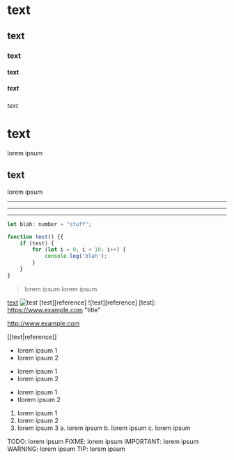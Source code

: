 # text
## text
### text
#### text
##### text
###### text


text
====
lorem ipsum


text
----
lorem ipsum


---
***
___


```javascript
let blah: number = "stuff";

function test() {{
    if (test) {
        for (let i = 0; i < 10; i++) {
            console.log('blah');
        }
    }
}
```


> lorem ipsum
> lorem ipsum


[text](link)
![test](link)
[test][reference]
![test][reference]
[test]: https://www.example.com "title"

http://www.example.com

[[text|reference]]


* lorem ipsum 1
* lorem ipsum 2

- lorem ipsum 1
- lorem ipsum 2

+ lorem ipsum 1
+ tlorem ipsum 2

1. lorem ipsum 1
2. lorem ipsum 2
3. lorem ipsum 3
	a. lorem ipsum
	b. lorem ipsum
	c. lorem ipsum


TODO: lorem ipsum
FIXME: lorem ipsum
IMPORTANT: lorem ipsum
WARNING: lorem ipsum
TIP: lorem ipsum

